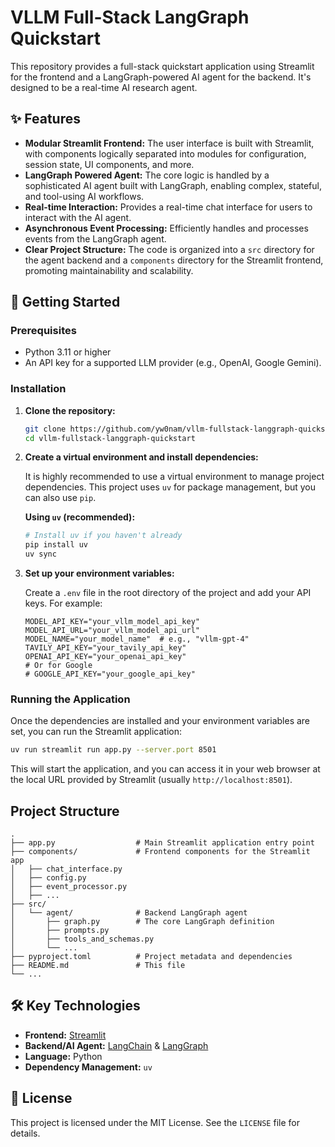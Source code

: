 
# VLLM Full-Stack LangGraph Quickstart

This repository provides a full-stack quickstart application using Streamlit for the frontend and a LangGraph-powered AI agent for the backend. It's designed to be a real-time AI research agent.

## ✨ Features

*   **Modular Streamlit Frontend:** The user interface is built with Streamlit, with components logically separated into modules for configuration, session state, UI components, and more.
*   **LangGraph Powered Agent:** The core logic is handled by a sophisticated AI agent built with LangGraph, enabling complex, stateful, and tool-using AI workflows.
*   **Real-time Interaction:** Provides a real-time chat interface for users to interact with the AI agent.
*   **Asynchronous Event Processing:** Efficiently handles and processes events from the LangGraph agent.
*   **Clear Project Structure:** The code is organized into a `src` directory for the agent backend and a `components` directory for the Streamlit frontend, promoting maintainability and scalability.

## 🚀 Getting Started

### Prerequisites

*   Python 3.11 or higher
*   An API key for a supported LLM provider (e.g., OpenAI, Google Gemini).

### Installation

1.  **Clone the repository:**
    ```bash
    git clone https://github.com/yw0nam/vllm-fullstack-langgraph-quickstart.git
    cd vllm-fullstack-langgraph-quickstart
    ```

2.  **Create a virtual environment and install dependencies:**

    It is highly recommended to use a virtual environment to manage project dependencies. This project uses `uv` for package management, but you can also use `pip`.

    **Using `uv` (recommended):**
    ```bash
    # Install uv if you haven't already
    pip install uv
    uv sync
    ```

3.  **Set up your environment variables:**

    Create a `.env` file in the root directory of the project and add your API keys. For example:

    ```
    MODEL_API_KEY="your_vllm_model_api_key"
    MODEL_API_URL="your_vllm_model_api_url"
    MODEL_NAME="your_model_name"  # e.g., "vllm-gpt-4"
    TAVILY_API_KEY="your_tavily_api_key"
    OPENAI_API_KEY="your_openai_api_key"
    # Or for Google
    # GOOGLE_API_KEY="your_google_api_key"
    ```

### Running the Application

Once the dependencies are installed and your environment variables are set, you can run the Streamlit application:

```bash
uv run streamlit run app.py --server.port 8501

```

This will start the application, and you can access it in your web browser at the local URL provided by Streamlit (usually `http://localhost:8501`).

## Project Structure

```
.
├── app.py                  # Main Streamlit application entry point
├── components/             # Frontend components for the Streamlit app
│   ├── chat_interface.py
│   ├── config.py
│   ├── event_processor.py
│   ├── ...
├── src/
│   └── agent/              # Backend LangGraph agent
│       ├── graph.py        # The core LangGraph definition
│       ├── prompts.py
│       ├── tools_and_schemas.py
│       └── ...
├── pyproject.toml          # Project metadata and dependencies
├── README.md               # This file
└── ...
```

## 🛠️ Key Technologies

*   **Frontend:** [Streamlit](https://streamlit.io/)
*   **Backend/AI Agent:** [LangChain](https://www.langchain.com/) & [LangGraph](https://langchain-ai.github.io/langgraph/)
*   **Language:** Python
*   **Dependency Management:** `uv`

## 📄 License

This project is licensed under the MIT License. See the `LICENSE` file for details.
